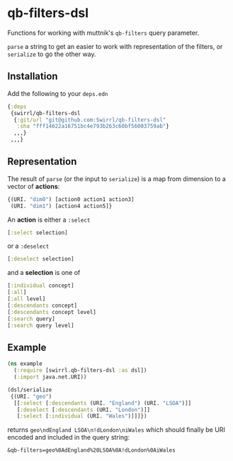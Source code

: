 # qb-filters-dsl

Functions for working with muttnik's `qb-filters` query parameter.

`parse` a string to get an easier to work with representation of the filters,
or `serialize` to go the other way.

## Installation

Add the following to your `deps.edn`

```clojure
{:deps
 {swirrl/qb-filters-dsl
  {:git/url "git@github.com:Swirrl/qb-filters-dsl"
   :sha "fff14622a16751bc4e793b263c60bf56003759ab"}
  ,,,}
 ,,,}
```

## Representation

The result of `parse` (or the input to `serialize`) is a map from dimension to
a vector of **actions**:

```clojure
{(URI. "dim0") [action0 action1 action3]
 (URI. "dim1") [action4 action5]}
```

An **action** is either a `:select`

```clojure
[:select selection]
```

or a `:deselect`

```clojure
[:deselect selection]
```

and a **selection** is one of

```clojure
[:individual concept]
[:all]
[:all level]
[:descendants concept]
[:descendants concept level]
[:search query]
[:search query level]
```

## Example

```clojure
(ns example
  (:require [swirrl.qb-filters-dsl :as dsl])
  (:import java.net.URI))

(dsl/serialize
 {(URI. "geo")
  [[:select [:descendants (URI. "England") (URI. "LSOA")]]
   [:deselect [:descendants (URI. "London")]]
   [:select [:individual (URI. "Wales")]]]})
```

returns `geo\ndEngland LSOA\n!dLondon\niWales` which should finally be URI
encoded and included in the query string:

```
&qb-filters=geo%0AdEngland%20LSOA%0A!dLondon%0AiWales
```
